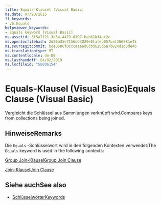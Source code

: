 ```yaml
---
title: Equals-Klausel (Visual Basic)
ms.date: 07/20/2015
f1_keywords:
- vb.Equals
helpviewer_keywords:
- Equals keyword [Visual Basic]
ms.assetid: 3f5a7f21-3d54-4479-8197-bab62b34ac2e
ms.openlocfilehash: 2d26a35e7156cb3029e0fafeb057baf266781e45
ms.sourcegitcommit: bce0586f0cccaae6d6cbd625d5a7b824d1d3de4b
ms.translationtype: MT
ms.contentlocale: de-DE
ms.lasthandoff: 04/02/2019
ms.locfileid: "58836154"
---
```

# <a name="equals-clause-visual-basic"></a><span data-ttu-id="e6921-102">Equals-Klausel (Visual Basic)</span><span class="sxs-lookup"><span data-stu-id="e6921-102">Equals Clause (Visual Basic)</span></span>
<span data-ttu-id="e6921-103">Vergleicht die Schlüssel aus Sammlungen verknüpft wird.</span><span class="sxs-lookup"><span data-stu-id="e6921-103">Compares keys from collections being joined.</span></span>  
  
## <a name="remarks"></a><span data-ttu-id="e6921-104">Hinweise</span><span class="sxs-lookup"><span data-stu-id="e6921-104">Remarks</span></span>  
 <span data-ttu-id="e6921-105">Die `Equals` -Schlüsselwort wird in den folgenden Kontexten verwendet:</span><span class="sxs-lookup"><span data-stu-id="e6921-105">The `Equals` keyword is used in the following contexts:</span></span>  
  
 [<span data-ttu-id="e6921-106">Group Join-Klausel</span><span class="sxs-lookup"><span data-stu-id="e6921-106">Group Join Clause</span></span>](../../../visual-basic/language-reference/queries/group-join-clause.md)  
  
 [<span data-ttu-id="e6921-107">Join-Klausel</span><span class="sxs-lookup"><span data-stu-id="e6921-107">Join Clause</span></span>](../../../visual-basic/language-reference/queries/join-clause.md)  
  
## <a name="see-also"></a><span data-ttu-id="e6921-108">Siehe auch</span><span class="sxs-lookup"><span data-stu-id="e6921-108">See also</span></span>

- [<span data-ttu-id="e6921-109">Schlüsselwörter</span><span class="sxs-lookup"><span data-stu-id="e6921-109">Keywords</span></span>](../../../visual-basic/language-reference/keywords/index.md)
